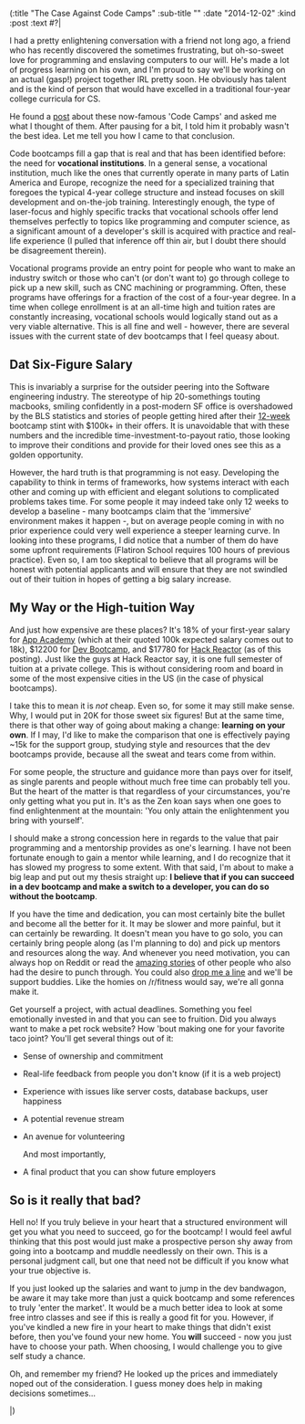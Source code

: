 
(:title "The Case Against Code Camps"
  :sub-title ""
  :date "2014-12-02"
  :kind :post
  :text #?|

 I had a pretty enlightening conversation with a friend not long ago, a friend who has recently discovered the sometimes frustrating, but oh-so-sweet love for programming and enslaving computers to our will. He's made a lot of progress learning on his own, and I'm proud to say we'll be working on an actual (gasp!) project together IRL pretty soon. He obviously has talent and is the kind of person that would have excelled in a traditional four-year college curricula for CS.

  He found a [post](http://fortune.com/2013/10/10/can-silicon-valley-boot-camps-get-you-a-120k-job/) about these now-famous 'Code Camps' and asked me what I thought of them. After pausing for a bit, I told him it probably wasn't the best idea. Let me tell you how I came to that conclusion.

  Code bootcamps fill a gap that is real and that has been identified before:  the need for **vocational institutions**. In a general sense, a vocational institution, much like the ones that currently operate in many parts of Latin America and Europe, recognize the need for a specialized training that foregoes the typical 4-year college structure and instead focuses on skill development and on-the-job training. Interestingly enough, the type of laser-focus and highly specific tracks that vocational schools offer lend themselves perfectly to topics like programming and computer science, as a significant amount of a developer's skill is acquired with practice and real-life experience (I pulled that inference off thin air, but I doubt there should be disagreement therein).

  Vocational programs provide an entry point for people who want to make an industry switch or those who can't (or don't want to) go through college to pick up a new skill, such as CNC machining or programming. Often, these programs have offerings for a fraction of the cost of a four-year degree. In a time when college enrollment is at an all-time high and tuition rates are constantly increasing, vocational schools would logically stand out as a very viable alternative. This is all fine and well - however, there are several issues with the current state of dev bootcamps that I feel queasy about.

  <!-- more -->

## Dat Six-Figure Salary

This is invariably a surprise for the outsider peering into the Software engineering industry. The stereotype of hip 20-somethings touting macbooks, smiling confidently in a post-modern SF office is overshadowed by the BLS statistics and stories of people getting hired after their [12-week](http://www.appacademy.io/#p-curriculum) bootcamp stint with $100k+ in their offers. It is unavoidable that with these numbers and the incredible time-investment-to-payout ratio, those looking to improve their conditions and provide for their loved ones see this as a golden opportunity.

However, the hard truth is that programming is not easy. Developing the capability to think in terms of frameworks, how systems interact with each other and coming up with efficient and elegant solutions to complicated problems takes time. For some people it may indeed take only 12 weeks to develop a baseline - many bootcamps claim that the 'immersive' environment makes it happen -, but on average people coming in with no prior experience could very well experience a steeper learning curve. In looking into these programs, I did notice that a number of them do have some upfront requirements (Flatiron School requires 100 hours of previous practice). Even so, I am too skeptical to believe that all programs will be honest with potential applicants and will ensure that they are not swindled out of their tuition in hopes of getting a big salary increase.

## My Way or the High-tuition Way

And just how expensive are these places? It's 18% of your first-year salary for [App Academy](http://www.appacademy.io/#p-program) (which at their quoted 100k expected salary comes out to 18k), $12200 for [Dev Bootcamp](http://devbootcamp.com/learn-more/), and $17780 for [Hack Reactor](http://www.hackreactor.com/questions/) (as of this posting). Just like the guys at Hack Reactor say, it is one full semester of tuition at a private college. This is without considering room and board in some of the most expensive cities in the US (in the case of physical bootcamps).

I take this to mean it is *not* cheap. Even so, for some it may still make sense. Why, I would put in 20K for those sweet six figures! But at the same time, there is that other way of going about making a change: **learning on your own**. If I may, I'd like to make the comparison that one is effectively paying ~15k for the support group, studying style and resources that the dev bootcamps provide, because all the sweat and tears come from within.

For some people, the structure and guidance more than pays over for itself, as single parents and people without much free time can probably tell you. But the heart of the matter is that regardless of your circumstances, you're only getting what you put in. It's as the Zen koan says when one goes to find enlightenment at the mountain: 'You only attain the enlightenment you bring with yourself'.

I should make a strong concession here in regards to the value that pair programming and a mentorship provides as one's learning. I have not been fortunate enough to gain a mentor while learning, and I do recognize that it has slowed my progress to some extent. With that said, I'm about to make a big leap and put out my thesis straight up: **I believe that if you can succeed in a dev bootcamp and make a switch to a developer, you can do so without the bootcamp**.

If you have the time and dedication, you can most certainly bite the bullet and become all the better for it. It may be slower and more painful, but it can certainly be rewarding. It doesn't mean you have to go solo, you can certainly bring people along (as I'm planning to do) and pick up mentors and resources along the way. And whenever you need motivation, you can always hop on Reddit or read the [amazing stories](https://www.quora.com/I-am-24-years-old-and-just-started-learning-coding-I-want-to-be-a-programmer-Am-I-too-late-in-the-game) of other people who also had the desire to punch through. You could also [drop me a line](mailto:maxarturo@gmail.com) and we'll be support buddies. Like the homies on /r/fitness would say, we're all gonna make it.

Get yourself a project, with actual deadlines. Something you feel emotionally invested in and that you can see to fruition. Did you always want to make a pet rock website? How 'bout making one for your favorite taco joint? You'll get several things out of it:

- Sense of ownership and commitment
- Real-life feedback from people you don't know (if it is a web project)
- Experience with issues like server costs, database backups, user happiness
- A potential revenue stream
- An avenue for volunteering

    And most importantly,

- A final product that you can show future employers

## So is it really that bad?

Hell no! If you truly believe in your heart that a structured environment will get you what you need to succeed, go for the bootcamp! I would feel awful thinking that this post would just make a prospective person shy away from going into a bootcamp and muddle needlessly on their own. This is a personal judgment call, but one that need not be difficult if you know what your true objective is.

If you just looked up the salaries and want to jump in the dev bandwagon, be aware it may take more than just a quick bootcamp and some references to truly 'enter the market'. It would be a much better idea to look at some free intro classes and see if this is really a good fit for you. However, if you've kindled a new fire in your heart to make things that didn't exist before, then you've found your new home. You **will** succeed - now you just have to choose your path. When choosing, I would challenge you to give self study a chance.

Oh, and remember my friend? He looked up the prices and immediately noped out of the consideration. I guess money does help in making decisions sometimes...

|)

